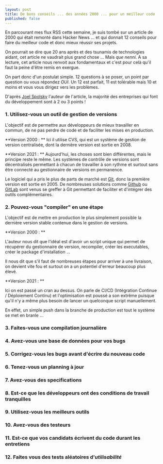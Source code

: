 ```yaml
---
layout: post
title: De bons conseils ... des années 2000 ... pour un meilleur code
published: false
---
```


En parcourant mes flux RSS cette semaine, je suis tombé sur un article de 2000 qui était remonté dans Hacker News ... et qui donnait 12 conseils pour faire du meilleur code et donc mieux réussir ses projets.

On pourrait se dire que 20 ans après et des tsunamis de technologies aidant, cet article ne vaudrait plus grand chose ... Mais *que nenni*. A sa lecture, cet article nous renvoit aux fondamentaux et c'est pour celà qu'il faut la peine d'être remis en exergue.

On part donc d'un postulat simple. 12 questions à se poser, un point par question ou vous répondez *OUI*. Un 12 est parfait, 11 est tolérable mais 10 et moins et vous vous dirigez vers les problèmes.

D'après [Joel Spolsky](https://www.joelonsoftware.com) l'auteur de l'article, la majorité des entreprises qui font du développement sont à 2 ou 3 points !

### 1. Utilisez-vous un outil de gestion de versions

L'objectif est de permettre aux développeurs de mieux travailler en commun, de ne pas perdre de code et de faciliter les mises en production.

**Version 2000 : **
Ici il utilise CVS, qui est un système de gestion de version centralisée, dont la dernière version est sortie en 2008.

**Version 2021 : **
Aujourd'hui, les choses sont bien différentes, mais le principe reste le même. Les systèmes de contrôle de versions sont décentralisés permettant à chacun de travailler à son rythme et surtout sans être connecté au gestionnaire de versions en permanence.

Le logiciel qui a pris le plus de parts de marché est [Git](https://git-scm.com/), donc la première version est sortie en 2005. De nombreuses solutions comme [Github](https://www.github.com) ou [GitLab](https://www.gitlab.com) sont venus se greffer à Git permettant de faciliter et d'intégrer des outils complémentaires.

### 2. Pouvez-vous "compiler" en une étape

L'objectif est de mettre en production le plus simplement possible la dernière version stable contenue dans le gestion de versions.

**Version 2000 : **

L'auteur nous dit que l'idéal est d'avoir un script unique qui permet de récupérer du gestionnaire de version, recompiler, créer les executables, créer le package d'installation ...

Il nous dit que s'il faut de nombreuses étapes pour arriver à une livraison, on devient vite fou et surtout on a un potentiel d'erreur beaucoup plus élevé.

**Version 2021 : **

Ici on est passé un cran au dessus. On parle de CI/CD (Intégration Continue / Déploiement Continu) et l'optimisation est poussé a son extrême puisque qu'il n'y a même plus besoin de lancer un quelconque script manuellement.

En effet, un simple push dans la branche de production est tout le système se met en branle ...
### 3. Faites-vous une compilation journalière

### 4. Avez-vous une base de données pour vos bugs

### 5. Corrigez-vous les bugs avant d'écrire du nouveau code

### 6. Tenez-vous un planning à jour

### 7. Avez-vous des specifications

### 8. Est-ce que les développeurs ont des conditions de travail tranquilles

### 9. Utilisez-vous les meilleurs outils 

### 10. Avez-vous des testeurs

### 11. Est-ce que vos candidats écrivent du code durant les entretiens 

### 12. Faites vous des tests aléatoires d'*utilisabilité*

